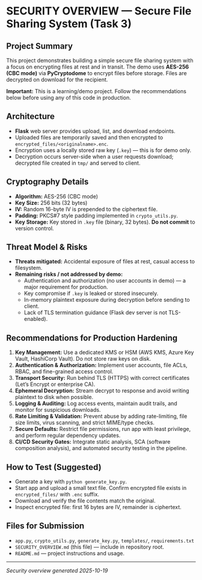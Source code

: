 # SECURITY OVERVIEW — Secure File Sharing System (Task 3)

## Project Summary
This project demonstrates building a simple secure file sharing system with a focus on encrypting files at rest and in transit. The demo uses **AES-256 (CBC mode)** via **PyCryptodome** to encrypt files before storage. Files are decrypted on download for the recipient.

**Important:** This is a learning/demo project. Follow the recommendations below before using any of this code in production.

## Architecture
- **Flask** web server provides upload, list, and download endpoints.
- Uploaded files are temporarily saved and then encrypted to `encrypted_files/<originalname>.enc`.
- Encryption uses a locally stored raw key (`.key`) — this is for demo only.
- Decryption occurs server-side when a user requests download; decrypted file created in `tmp/` and served to client.

## Cryptography Details
- **Algorithm:** AES-256 (CBC mode)
- **Key Size:** 256 bits (32 bytes)
- **IV:** Random 16-byte IV is prepended to the ciphertext file.
- **Padding:** PKCS#7 style padding implemented in `crypto_utils.py`.
- **Key Storage:** Key stored in `.key` file (binary, 32 bytes). **Do not commit** to version control.

## Threat Model & Risks
- **Threats mitigated:** Accidental exposure of files at rest, casual access to filesystem.
- **Remaining risks / not addressed by demo:**
  - Authentication and authorization (no user accounts in demo) — a major requirement for production.
  - Key compromise if `.key` is leaked or stored insecurely.
  - In-memory plaintext exposure during decryption before sending to client.
  - Lack of TLS termination guidance (Flask dev server is not TLS-enabled).

## Recommendations for Production Hardening
1. **Key Management:** Use a dedicated KMS or HSM (AWS KMS, Azure Key Vault, HashiCorp Vault). Do not store raw keys on disk.
2. **Authentication & Authorization:** Implement user accounts, file ACLs, RBAC, and fine-grained access control.
3. **Transport Security:** Run behind TLS (HTTPS) with correct certificates (Let’s Encrypt or enterprise CA).
4. **Ephemeral Decryption:** Stream decrypt to response and avoid writing plaintext to disk when possible.
5. **Logging & Auditing:** Log access events, maintain audit trails, and monitor for suspicious downloads.
6. **Rate Limiting & Validation:** Prevent abuse by adding rate-limiting, file size limits, virus scanning, and strict MIME/type checks.
7. **Secure Defaults:** Restrict file permissions, run app with least privilege, and perform regular dependency updates.
8. **CI/CD Security Gates:** Integrate static analysis, SCA (software composition analysis), and automated security testing in the pipeline.

## How to Test (Suggested)
- Generate a key with `python generate_key.py`.
- Start app and upload a small text file. Confirm encrypted file exists in `encrypted_files/` with `.enc` suffix.
- Download and verify the file contents match the original.
- Inspect encrypted file: first 16 bytes are IV, remainder is ciphertext.

## Files for Submission
- `app.py`, `crypto_utils.py`, `generate_key.py`, `templates/`, `requirements.txt`
- `SECURITY_OVERVIEW.md` (this file) — include in repository root.
- `README.md` — project instructions and usage.

---
*Security overview generated 2025-10-19*
